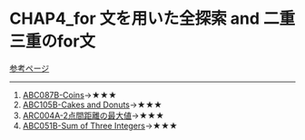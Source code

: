 # CHAP4_for 文を用いた全探索 and 二重三重のfor文

[参考ページ](http://bit.ly/2W0Z9UB)

---

1. [ABC087B-Coins](https://atcoder.jp/contests/abc087/tasks/abc087_b)→★★★
1. [ABC105B-Cakes and Donuts](https://atcoder.jp/contests/abc105/tasks/abc105_b)→★★★
1. [ARC004A-2点間距離の最大値](https://atcoder.jp/contests/arc004/tasks/arc004_1)→★★★
1. [ABC051B-Sum of Three Integers](https://atcoder.jp/contests/abc051/tasks/abc051_b)→★★★
